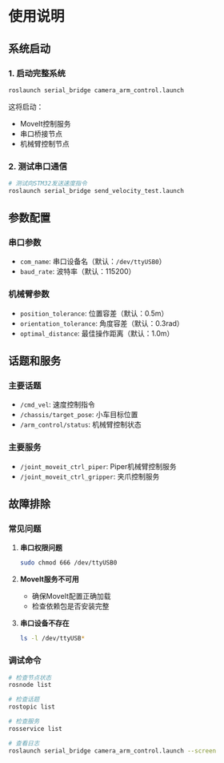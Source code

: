 # 使用说明

## 系统启动

### 1. 启动完整系统
```bash
roslaunch serial_bridge camera_arm_control.launch
```

这将启动：
- MoveIt控制服务
- 串口桥接节点
- 机械臂控制节点

### 2. 测试串口通信
```bash
# 测试向STM32发送速度指令
roslaunch serial_bridge send_velocity_test.launch
```

## 参数配置

### 串口参数
- `com_name`: 串口设备名（默认：`/dev/ttyUSB0`）
- `baud_rate`: 波特率（默认：115200）

### 机械臂参数
- `position_tolerance`: 位置容差（默认：0.5m）
- `orientation_tolerance`: 角度容差（默认：0.3rad）
- `optimal_distance`: 最佳操作距离（默认：1.0m）

## 话题和服务

### 主要话题
- `/cmd_vel`: 速度控制指令
- `/chassis/target_pose`: 小车目标位置
- `/arm_control/status`: 机械臂控制状态

### 主要服务
- `/joint_moveit_ctrl_piper`: Piper机械臂控制服务
- `/joint_moveit_ctrl_gripper`: 夹爪控制服务

## 故障排除

### 常见问题
1. **串口权限问题**
   ```bash
   sudo chmod 666 /dev/ttyUSB0
   ```

2. **MoveIt服务不可用**
   - 确保MoveIt配置正确加载
   - 检查依赖包是否安装完整

3. **串口设备不存在**
   ```bash
   ls -l /dev/ttyUSB*
   ```

### 调试命令
```bash
# 检查节点状态
rosnode list

# 检查话题
rostopic list

# 检查服务
rosservice list

# 查看日志
roslaunch serial_bridge camera_arm_control.launch --screen
```
